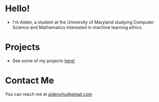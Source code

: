 # Hello!

* I'm Aiden, a student at the University of Maryland studying Computer Science and Mathematics interested in machine learning ethics.

# Projects
* See some of my projects [here!](https://cs2student.github.io/)

# Contact Me
You can reach me at <a href="mailto:aidenyhu@gmail.com">aidenyhu@gmail.com</a>
